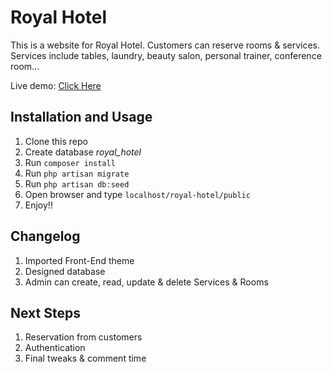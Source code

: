  # Royal Hotel
This is a website for Royal Hotel. Customers can reserve rooms & services.
Services include tables, laundry, beauty salon, personal trainer, conference room...

Live demo: [Click Here](http://kuruzega.com/royal-hotel/public)

## Installation and Usage
1. Clone this repo
2. Create database *royal_hotel* 
3. Run </pre><code>composer install</code></pre>
4. Run </pre><code>php artisan migrate</code></pre>
5. Run </pre><code>php artisan db:seed</code></pre>
6. Open browser and type `localhost/royal-hotel/public` 
7. Enjoy!! 

## Changelog
1. Imported Front-End theme 
2. Designed database
3. Admin can create, read, update & delete Services & Rooms 


## Next Steps
1. Reservation from customers
2. Authentication
3. Final tweaks & comment time 









